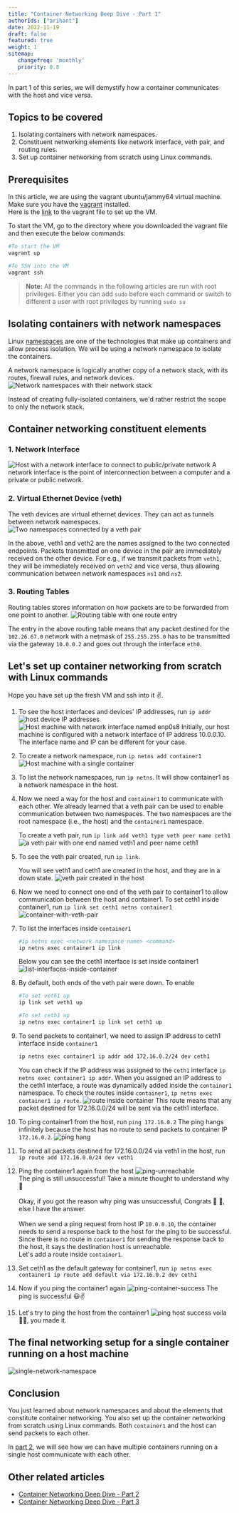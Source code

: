 ```yaml
---
title: "Container Networking Deep Dive - Part 1"
authorIds: ["arihant"]
date: 2022-11-19
draft: false
featured: true
weight: 1
sitemap:
   changefreq: 'monthly'
   priority: 0.8
---
```


In part 1 of this series, we will demystify how a container communicates with the host and vice versa.

## Topics to be covered

1. Isolating containers with network namespaces.
2. Constituent networking elements like network interface, veth pair, and routing rules.
3. Set up container networking from scratch using Linux commands.

## Prerequisites

In this article, we are using the vagrant ubuntu/jammy64 virtual machine. Make sure you have the [vagrant](https://developer.hashicorp.com/vagrant/downloads) installed.
\
Here is the [link](https://github.com/arihant-2310/Container-Networking-Deep-Dive/blob/main/1-single-network-namespace/Vagrantfile) to the vagrant file to set up the VM.

To start the VM, go to the directory where you downloaded the vagrant file and then execute the below commands:

```bash
#To start the VM
vagrant up

#To SSH into the VM
vagrant ssh
```

> **Note:** All the commands in the following articles are run with root privileges. Either you can add `sudo` before each command or switch to different a user with root
> privileges by running `sudo su`

## Isolating containers with network namespaces

Linux [namespaces](https://www.nginx.com/blog/what-are-namespaces-cgroups-how-do-they-work/) are one of the technologies that make up containers and allow process isolation.
We will be using a network namespace to isolate the containers.

A network namespace is logically another copy of a network stack, with its routes, firewall rules, and network devices.
![Network namespaces with their network stack](/images/blog/container-networking-deep-dive-p1/network-namespace.png)

Instead of creating fully-isolated containers, we'd rather restrict the scope to only the network stack.

## Container networking constituent elements

### 1. Network Interface

![Host with a network interface to connect to public/private network](/images/blog/container-networking-deep-dive-p1/network-interface.png)
A network interface is the point of interconnection between a computer and a private or public network.

### 2. Virtual Ethernet Device (veth)

The veth devices are virtual ethernet devices. They can act as tunnels between network namespaces.
![Two namespaces connected by a veth pair](/images/blog/container-networking-deep-dive-p1/veth-pair.png)

In the above, veth1 and veth2 are the names assigned to the two connected endpoints. Packets transmitted on one device in the pair are immediately received on the other device. For e.g., if we transmit packets from `veth1`, they will be immediately received on `veth2` and vice versa, thus allowing communication between network namespaces `ns1` and `ns2`.

### 3. Routing Tables

Routing tables stores information on how packets are to be forwarded from one point to another.
![Routing table with one route entry](/images/blog/container-networking-deep-dive-p1/routing-table.png)

The entry in the above routing table means that any packet destined for the `102.26.67.0` network with a netmask of `255.255.255.0` has to be transmitted via the gateway `10.0.0.2` and goes out through the interface `eth0`.

## Let's set up container networking from scratch with Linux commands

Hope you have set up the fresh VM and ssh into it ✌️.

1. To see the host interfaces and devices' IP addresses, run `ip addr`
![host device IP addresses](/images/blog/container-networking-deep-dive-p1/ip-addr.png)
![Host machine with network interface named enp0s8](/images/blog/container-networking-deep-dive-p1/host-machine-interface.png)
   Initially, our host machine is configured with a network interface of IP address 10.0.0.10. The interface name and IP can be different for your case.
2. To create a network namespace, run `ip netns add container1`  
![Host machine with a single container](/images/blog/container-networking-deep-dive-p1/host-machine-single-container.png)
3. To list the network namespaces, run `ip netns`. It will show container1 as a network namespace in the host.
4. Now we need a way for the host and `container1` to communicate with each other. We already learned that a veth pair can be used to enable communication between two namespaces. The two namespaces are the root namespace (i.e., the host) and the `container1` namespace.

   To create a veth pair, run `ip link add veth1 type veth peer name ceth1`
   ![a veth pair with one end named veth1 and peer name ceth1](/images/blog/container-networking-deep-dive-p1/veth-cable.png)

5. To see the veth pair created, run `ip link`.

   You will see veth1 and ceth1 are created in the host, and they are in a down state.
   ![veth pair created in the host](/images/blog/container-networking-deep-dive-p1/veth-pair-bash.png)

6. Now we need to connect one end of the veth pair to container1 to allow communication between the host and container1.
   To set ceth1 inside container1, run `ip link set ceth1 netns container1`
![container-with-veth-pair](/images/blog/container-networking-deep-dive-p1/container-with-veth-pair.png)

7. To list the interfaces inside `container1`

   ```bash
   #ip netns exec <network namespace name> <command>
   ip netns exec container1 ip link
   ```

   Below you can see the ceth1 interface is set inside container1
![list-interfaces-inside-container](/images/blog/container-networking-deep-dive-p1/list-interfaces-inside-container.png)

8. By default, both ends of the veth pair were down. To enable

   ```bash
   #To set veth1 up
   ip link set veth1 up
   
   #To set ceth1 up
   ip netns exec container1 ip link set ceth1 up
   ```

9. To send packets to container1, we need to assign IP address to ceth1 interface inside `container1`

   ```bash
   ip netns exec container1 ip addr add 172.16.0.2/24 dev ceth1
   ```

   You can check if the IP address was assigned to the `ceth1` interface `ip netns exec container1 ip addr`. When you assigned an IP address to the ceth1 interface, a route was dynamically added inside the `container1` namespace. To check the routes inside `container1`, `ip netns exec container1 ip route`.
   ![route inside container](/images/blog/container-networking-deep-dive-p1/route-inside-container.png)
   This route means that any packet destined for 172.16.0.0/24 will be sent via the ceth1 interface.

10. To ping container1 from the host, run `ping 172.16.0.2`
    The ping hangs infinitely because the host has no route to send packets to container IP `172.16.0.2`.
    ![ping hang](/images/blog/container-networking-deep-dive-p1/ping-hang.png)

11. To send all packets destined for 172.16.0.0/24 via veth1 in the host, run `ip route add 172.16.0.0/24 dev veth1`

12. Ping the container1 again from the host
![ping-unreachable](/images/blog/container-networking-deep-dive-p1/ping-unreachable.png)  
The ping is still unsuccessful! Take a minute thought to understand why 🤔  
\
Okay, if you got the reason why ping was unsuccessful, Congrats 🥂 👏, else I have the answer.  
\
When we send a ping request from host IP `10.0.0.10`, the container needs to send a response back to the host for the ping to be successful. Since there is no route in `container1` for sending the response back to the host, it says the destination host is unreachable.
\
Let's add a route inside `container1`.  

13. Set ceth1 as the default gateway for container1, run `ip netns exec container1 ip route add default via 172.16.0.2 dev ceth1`

14. Now if you ping the container1 again
![ping-container-success](/images/blog/container-networking-deep-dive-p1/ping-container-success.png)
The ping is successful 😃✌️

15. Let's try to ping the host from the container1
![ping host success](/images/blog/container-networking-deep-dive-p1/ping-host-success.png)
voila 🎊😃, you made it.

## The final networking setup for a single container running on a host machine

![single-network-namespace](/images/blog/container-networking-deep-dive-p1/single-network-namespace.png)

## Conclusion

You just learned about network namespaces and about the elements that constitute container networking. You also set up the container networking from scratch using Linux commands. Both `container1` and the host can send packets to each other.

In [part 2](/blog/container-networking-deep-dive-p2/), we will see how we can have multiple containers running on a single host communicate with each other.

## Other related articles

- [Container Networking Deep Dive - Part 2](/blog/container-networking-deep-dive-p2/)
- [Container Networking Deep Dive - Part 3](/blog/container-networking-deep-dive-p3/)
